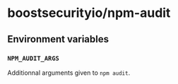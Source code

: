# boostsecurityio/npm-audit

## Environment variables

### `NPM_AUDIT_ARGS`

Additionnal arguments given to `npm audit`.
